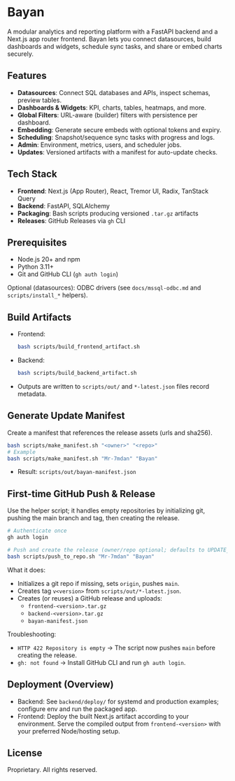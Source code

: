 # Bayan

A modular analytics and reporting platform with a FastAPI backend and a Next.js app router frontend. Bayan lets you connect datasources, build dashboards and widgets, schedule sync tasks, and share or embed charts securely.

## Features
- **Datasources**: Connect SQL databases and APIs, inspect schemas, preview tables.
- **Dashboards & Widgets**: KPI, charts, tables, heatmaps, and more.
- **Global Filters**: URL-aware (builder) filters with persistence per dashboard.
- **Embedding**: Generate secure embeds with optional tokens and expiry.
- **Scheduling**: Snapshot/sequence sync tasks with progress and logs.
- **Admin**: Environment, metrics, users, and scheduler jobs.
- **Updates**: Versioned artifacts with a manifest for auto-update checks.

## Tech Stack
- **Frontend**: Next.js (App Router), React, Tremor UI, Radix, TanStack Query
- **Backend**: FastAPI, SQLAlchemy
- **Packaging**: Bash scripts producing versioned `.tar.gz` artifacts
- **Releases**: GitHub Releases via `gh` CLI

## Prerequisites
- Node.js 20+ and npm
- Python 3.11+
- Git and GitHub CLI (`gh auth login`)

Optional (datasources): ODBC drivers (see `docs/mssql-odbc.md` and `scripts/install_*` helpers).

## Build Artifacts
- Frontend:
  ```bash
  bash scripts/build_frontend_artifact.sh
  ```
- Backend:
  ```bash
  bash scripts/build_backend_artifact.sh
  ```
- Outputs are written to `scripts/out/` and `*-latest.json` files record metadata.

## Generate Update Manifest
Create a manifest that references the release assets (urls and sha256).
```bash
bash scripts/make_manifest.sh "<owner>" "<repo>"
# Example
bash scripts/make_manifest.sh "Mr-7mdan" "Bayan"
```
- Result: `scripts/out/bayan-manifest.json`

## First-time GitHub Push & Release
Use the helper script; it handles empty repositories by initializing git, pushing the main branch and tag, then creating the release.
```bash
# Authenticate once
gh auth login

# Push and create the release (owner/repo optional; defaults to UPDATE_REPO_* env or Mr-7mdan/Bayan)
bash scripts/push_to_repo.sh "Mr-7mdan" "Bayan"
```
What it does:
- Initializes a git repo if missing, sets `origin`, pushes `main`.
- Creates tag `v<version>` from `scripts/out/*-latest.json`.
- Creates (or reuses) a GitHub release and uploads:
  - `frontend-<version>.tar.gz`
  - `backend-<version>.tar.gz`
  - `bayan-manifest.json`

Troubleshooting:
- `HTTP 422 Repository is empty` → The script now pushes `main` before creating the release.
- `gh: not found` → Install GitHub CLI and run `gh auth login`.

## Deployment (Overview)
- Backend: See `backend/deploy/` for systemd and production examples; configure env and run the packaged app.
- Frontend: Deploy the built Next.js artifact according to your environment. Serve the compiled output from `frontend-<version>` with your preferred Node/hosting setup.

## License
Proprietary. All rights reserved.
